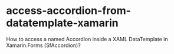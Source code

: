 # access-accordion-from-datatemplate-xamarin
How to access a named Accordion inside a XAML DataTemplate in Xamarin.Forms (SfAccordion)?
